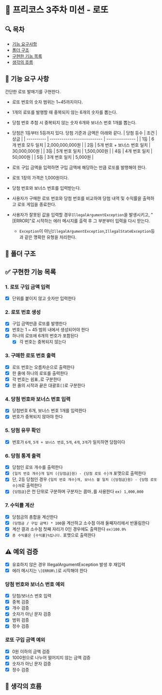 # 🎰 프리코스 3주차 미션 - 로또
## 🔍 목차
- [기능 요구사항](#기능-요구-사항)
- [폴더 구조](#폴더-구조)
- [구현한 기능 목록](#구현한-기능-목록)
- [생각의 흐름](#생각의-흐름)

## 📝 기능 요구 사항

간단한 로또 발매기를 구현한다.

- 로또 번호의 숫자 범위는 1~45까지이다.
- 1개의 로또를 발행할 때 중복되지 않는 6개의 숫자를 뽑는다.
- 당첨 번호 추첨 시 중복되지 않는 숫자 6개와 보너스 번호 1개를 뽑는다.
- 당첨은 1등부터 5등까지 있다. 당첨 기준과 금액은 아래와 같다.
  | 당첨 등수 | 조건                         | 상금            |
  | ---------- | --------------------------- | --------------- |
  | 1등        | 6개 번호 모두 일치          | 2,000,000,000원 |
  | 2등        | 5개 번호 + 보너스 번호 일치 | 30,000,000원    |
  | 3등        | 5개 번호 일치               | 1,500,000원     |
  | 4등        | 4개 번호 일치               | 50,000원        |
  | 5등        | 3개 번호 일치               | 5,000원         |

- 로또 구입 금액을 입력하면 구입 금액에 해당하는 만큼 로또를 발행해야 한다.
- 로또 1장의 가격은 1,000원이다.
- 당첨 번호와 보너스 번호를 입력받는다.
- 사용자가 구매한 로또 번호와 당첨 번호를 비교하여 당첨 내역 및 수익률을 출력하고 로또 게임을 종료한다.
- 사용자가 잘못된 값을 입력할 경우`IllegalArgumentException`을 발생시키고, "[ERROR]"로 시작하는 에러 메시지를 출력 후 그 부분부터 입력을 다시 받는다.
  - `Exception`이 아닌`IllegalArgumentException`,`IllegalStateException`등과 같은 명확한 유형을 처리한다.
## 📂 폴더 구조
## ✅ 구현한 기능 목록
### 1. 로또 구입 금액 입력
- [x] 단위를 붙이지 않고 숫자만 입력한다
### 2. 로또 번호 생성
- [x] 구입 금액만큼 로또를 발행한다
- [x] 번호는 1 ~ 45 범위 내에서 생성되어야 한다
- [x] 하나의 로또에 6개의 번호가 포함된다
  - [x] 각 번호는 중복되지 않는다
### 3. 구매한 로또 번호 출력
- [x] 로또 번호는 오름차순으로 출력한다
- [x] 한 줄에 하나의 로또를 출력한다
- [x] 각 번호는 쉼표`,`로 구분한다
- [x] 한 줄의 시작과 끝은 대괄호`[]`로 구분한다
### 4. 당첨 번호와 보너스 번호 입력
- [x] 당첨번호 6개, 보너스 번호 1개를 입력한다
- [x] 번호가 중복되지 않아야 한다
### 5. 당첨 유무 확인
- [x] 번호가 `6개`, `5개 + 보너스 번호`, `5개`, `4개`, `3개`가 일치하면 당첨이다
### 6. 당첨 통계 출력
- [x] 당첨인 로또 개수를 출력한다
- [x] `{일치 번호 개수}개 일치 ({당첨금}원) - {당첨 로또 수}개` 포맷으로 출력한다
- [x] 단, 2등 당첨인 경우 `{일치 번호 개수}개, 보너스 볼 일치 ({당첨금}원) - {당첨 로또 수}개`로 출력한다
- [x] `{당첨금}`은 천 단위로 구분하며 구분자는 콤마`,`를 사용한다 `ex) 1,000,000`
### 7. 수익률 계산
- [x] 당첨금의 총합을 계산한다
- [x] `(당첨금 / 구입 금액) * 100`을 계산하고 소수점 아래 둘째자리에서 반올림한다
- [x] 계산 결과 소수점 첫째 자리가 0인 경우에도 출력한다 `ex)100.0%`
- [x] `총 수익률은 {수익률}%입니다.` 포맷으로 출력한다

## ⚠️ 예외 검증
- [x] 유효하지 않은 경우 IllegalArgumentException 발생 후 재입력
- [x] 에러 메시지는 `\[ERROR\]`로 시작해야 한다
### 당첨 번호와 보너스 번호 예외
- [x] 당첨/보너스 번호 입력
- [x] 중복 검증
- [x] 개수 검증
- [x] 숫자가 아닌 문자 검증
- [x] 범위 검증
- [x] 정수 검증
### 로또 구입 금액 예외
- [x] 0원 이하의 금액 검증
- [x] 1000원으로 나누어 떨어지지 않는 금액 검증
- [x] 숫자가 아닌 문자 검증
- [x] 정수 검증

## 🤔 생각의 흐름
